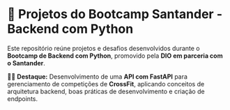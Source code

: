 # 🚀 Projetos do Bootcamp Santander - Backend com Python  

Este repositório reúne projetos e desafios desenvolvidos durante o **Bootcamp de Backend com Python**, promovido pela **DIO em parceria com o Santander**.  

🏋️‍♂️ **Destaque:** Desenvolvimento de uma **API com FastAPI** para gerenciamento de competições de **CrossFit**, aplicando conceitos de arquitetura backend, boas práticas de desenvolvimento e criação de endpoints.  